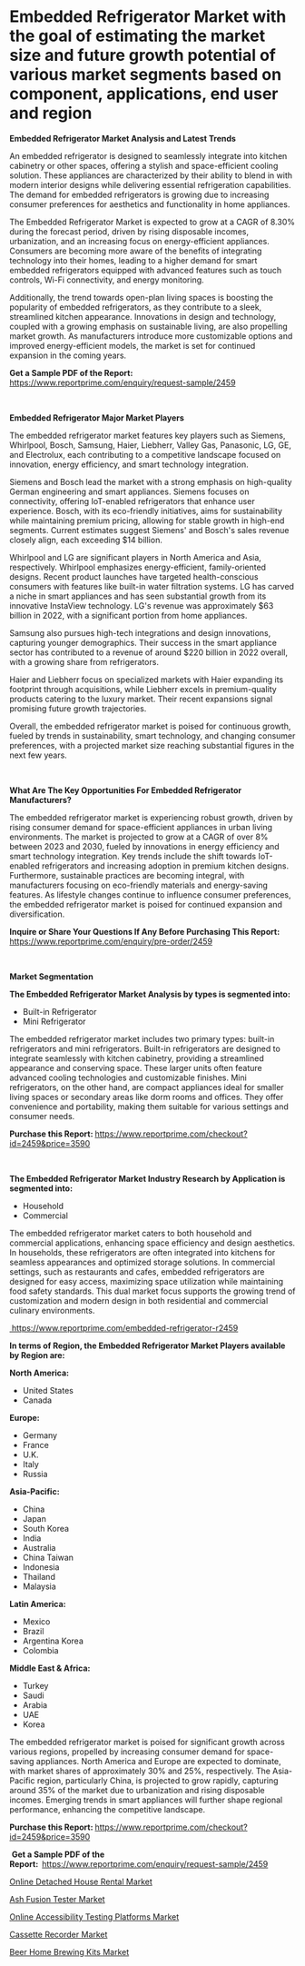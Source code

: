 <p><h1>Embedded Refrigerator Market with the goal of estimating the market size and future growth potential of various market segments based on component, applications, end user and region</h1></p><p><strong>Embedded Refrigerator Market Analysis and Latest Trends</strong></p>
<p><p>An embedded refrigerator is designed to seamlessly integrate into kitchen cabinetry or other spaces, offering a stylish and space-efficient cooling solution. These appliances are characterized by their ability to blend in with modern interior designs while delivering essential refrigeration capabilities. The demand for embedded refrigerators is growing due to increasing consumer preferences for aesthetics and functionality in home appliances.</p><p>The Embedded Refrigerator Market is expected to grow at a CAGR of 8.30% during the forecast period, driven by rising disposable incomes, urbanization, and an increasing focus on energy-efficient appliances. Consumers are becoming more aware of the benefits of integrating technology into their homes, leading to a higher demand for smart embedded refrigerators equipped with advanced features such as touch controls, Wi-Fi connectivity, and energy monitoring.</p><p>Additionally, the trend towards open-plan living spaces is boosting the popularity of embedded refrigerators, as they contribute to a sleek, streamlined kitchen appearance. Innovations in design and technology, coupled with a growing emphasis on sustainable living, are also propelling market growth. As manufacturers introduce more customizable options and improved energy-efficient models, the market is set for continued expansion in the coming years.</p></p>
<p><strong>Get a Sample PDF of the Report:&nbsp;</strong> <a href="https://www.reportprime.com/enquiry/request-sample/2459">https://www.reportprime.com/enquiry/request-sample/2459</a></p>
<p>&nbsp;</p>
<p><strong>Embedded Refrigerator Major Market Players</strong></p>
<p><p>The embedded refrigerator market features key players such as Siemens, Whirlpool, Bosch, Samsung, Haier, Liebherr, Valley Gas, Panasonic, LG, GE, and Electrolux, each contributing to a competitive landscape focused on innovation, energy efficiency, and smart technology integration.</p><p>Siemens and Bosch lead the market with a strong emphasis on high-quality German engineering and smart appliances. Siemens focuses on connectivity, offering IoT-enabled refrigerators that enhance user experience. Bosch, with its eco-friendly initiatives, aims for sustainability while maintaining premium pricing, allowing for stable growth in high-end segments. Current estimates suggest Siemens' and Bosch's sales revenue closely align, each exceeding $14 billion.</p><p>Whirlpool and LG are significant players in North America and Asia, respectively. Whirlpool emphasizes energy-efficient, family-oriented designs. Recent product launches have targeted health-conscious consumers with features like built-in water filtration systems. LG has carved a niche in smart appliances and has seen substantial growth from its innovative InstaView technology. LG's revenue was approximately $63 billion in 2022, with a significant portion from home appliances.</p><p>Samsung also pursues high-tech integrations and design innovations, capturing younger demographics. Their success in the smart appliance sector has contributed to a revenue of around $220 billion in 2022 overall, with a growing share from refrigerators.</p><p>Haier and Liebherr focus on specialized markets with Haier expanding its footprint through acquisitions, while Liebherr excels in premium-quality products catering to the luxury market. Their recent expansions signal promising future growth trajectories. </p><p>Overall, the embedded refrigerator market is poised for continuous growth, fueled by trends in sustainability, smart technology, and changing consumer preferences, with a projected market size reaching substantial figures in the next few years.</p></p>
<p>&nbsp;</p>
<p><strong>What Are The Key Opportunities For Embedded Refrigerator Manufacturers?</strong></p>
<p><p>The embedded refrigerator market is experiencing robust growth, driven by rising consumer demand for space-efficient appliances in urban living environments. The market is projected to grow at a CAGR of over 8% between 2023 and 2030, fueled by innovations in energy efficiency and smart technology integration. Key trends include the shift towards IoT-enabled refrigerators and increasing adoption in premium kitchen designs. Furthermore, sustainable practices are becoming integral, with manufacturers focusing on eco-friendly materials and energy-saving features. As lifestyle changes continue to influence consumer preferences, the embedded refrigerator market is poised for continued expansion and diversification.</p></p>
<p><strong>Inquire or Share Your Questions If Any Before Purchasing This Report:</strong> <a href="https://www.reportprime.com/enquiry/pre-order/2459">https://www.reportprime.com/enquiry/pre-order/2459</a></p>
<p>&nbsp;</p>
<p><strong>Market Segmentation</strong></p>
<p><strong>The Embedded Refrigerator Market Analysis by types is segmented into:</strong></p>
<p><ul><li>Built-in Refrigerator</li><li>Mini Refrigerator</li></ul></p>
<p><p>The embedded refrigerator market includes two primary types: built-in refrigerators and mini refrigerators. Built-in refrigerators are designed to integrate seamlessly with kitchen cabinetry, providing a streamlined appearance and conserving space. These larger units often feature advanced cooling technologies and customizable finishes. Mini refrigerators, on the other hand, are compact appliances ideal for smaller living spaces or secondary areas like dorm rooms and offices. They offer convenience and portability, making them suitable for various settings and consumer needs.</p></p>
<p><strong>Purchase this Report:&nbsp;</strong><a href="https://www.reportprime.com/checkout?id=2459&price=3590">https://www.reportprime.com/checkout?id=2459&price=3590</a></p>
<p>&nbsp;</p>
<p><strong>The Embedded Refrigerator Market Industry Research by Application is segmented into:</strong></p>
<p><ul><li>Household</li><li>Commercial</li></ul></p>
<p><p>The embedded refrigerator market caters to both household and commercial applications, enhancing space efficiency and design aesthetics. In households, these refrigerators are often integrated into kitchens for seamless appearances and optimized storage solutions. In commercial settings, such as restaurants and cafes, embedded refrigerators are designed for easy access, maximizing space utilization while maintaining food safety standards. This dual market focus supports the growing trend of customization and modern design in both residential and commercial culinary environments.</p></p>
<p><a href="https://www.reportprime.com/embedded-refrigerator-r2459">&nbsp;https://www.reportprime.com/embedded-refrigerator-r2459</a></p>
<p><strong>In terms of Region, the Embedded Refrigerator Market Players available by Region are:</strong></p>
<p>
    <p> <strong> North America: </strong>
        <ul>
            <li>United States</li>
            <li>Canada</li>
        </ul>
        </p> 
    <p> <strong> Europe: </strong>
        <ul>
            <li>Germany</li>
            <li>France</li>
            <li>U.K.</li>
            <li>Italy</li>
            <li>Russia</li>
        </ul>
        </p> 
    <p> <strong> Asia-Pacific: </strong>
        <ul>
            <li>China</li>
            <li>Japan</li>
            <li>South Korea</li>
            <li>India</li>
            <li>Australia</li>
            <li>China Taiwan</li>
            <li>Indonesia</li>
            <li>Thailand</li>
            <li>Malaysia</li>
        </ul>
        </p> 
    <p> <strong> Latin America: </strong>
        <ul>
            <li>Mexico</li>
            <li>Brazil</li>
            <li>Argentina Korea</li>
            <li>Colombia</li>
        </ul>
        </p> 
    <p> <strong> Middle East & Africa: </strong>
        <ul>
            <li>Turkey</li>
            <li>Saudi</li>
            <li>Arabia</li>
            <li>UAE</li>
            <li>Korea</li>
        </ul>
    </p>
    </p>
<p><p>The embedded refrigerator market is poised for significant growth across various regions, propelled by increasing consumer demand for space-saving appliances. North America and Europe are expected to dominate, with market shares of approximately 30% and 25%, respectively. The Asia-Pacific region, particularly China, is projected to grow rapidly, capturing around 35% of the market due to urbanization and rising disposable incomes. Emerging trends in smart appliances will further shape regional performance, enhancing the competitive landscape.</p></p>
<p><strong>Purchase this Report: </strong><a href="https://www.reportprime.com/checkout?id=2459&price=3590">https://www.reportprime.com/checkout?id=2459&price=3590</a></p>
<p>&nbsp;<strong>Get a Sample PDF of the Report:&nbsp;&nbsp;</strong><a href="https://www.reportprime.com/enquiry/request-sample/2459">https://www.reportprime.com/enquiry/request-sample/2459</a></p>
<p><strong></strong></p>
<p><p><a href="https://issuu.com/reportprime-2/docs/online-detached-house-rental-market_50399e8c2b4b62">Online Detached House Rental Market</a></p><p><a href="https://www.linkedin.com/pulse/ash-fusion-tester-market-size-share-trends-analysis-report-2qame?trackingId=Yf17eqUkQlm2uF9W3XIj%2Fw%3D%3D">Ash Fusion Tester Market</a></p><p><a href="https://issuu.com/reportprime-2/docs/online-accessibility-testing-platfo_1a4f23f42dcfe8">Online Accessibility Testing Platforms Market</a></p><p><a href="https://github.com/Annahawkins697/Market-Research-Report-List-1/blob/main/cassette-recorder-market.md">Cassette Recorder Market</a></p><p><a href="https://www.linkedin.com/pulse/beer-home-brewing-kits-market-size-growth-trends-industry-analysis-tvzbf?trackingId=MbfZP4CbT2CQP0zFIDyaDw%3D%3D">Beer Home Brewing Kits Market</a></p></p>
